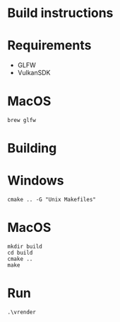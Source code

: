 # Build instructions

# Requirements
- GLFW
- VulkanSDK

# MacOS
```
brew glfw
```

# Building

# Windows
```
cmake .. -G "Unix Makefiles"
```

# MacOS
```
mkdir build
cd build
cmake ..
make
```

# Run
```
.\vrender
```
